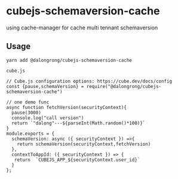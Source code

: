 # cubejs-schemaversion-cache

using cache-manager for cache multi tennant schemaversion


## Usage

```code
yarn add @dalongrong/cubejs-schemaversion-cache

cube.js

// Cube.js configuration options: https://cube.dev/docs/config
const {pause,schemaVersion} = require("@dalongrong/cubejs-schemaversion-cache")

// one demo func 
async function fetchVersion(securityContext){
  pause(3000)
  console.log("call version")
  return `"dalong"---${parseInt(Math.random()*100)}`
}
module.exports = {
  schemaVersion: async ({ securityContext }) =>{
    return schemaVersion(securityContext,fetchVersion)
  },
  contextToAppId: ({ securityContext }) => {
   return  `CUBEJS_APP_${securityContext.user_id}`
  }
};
```